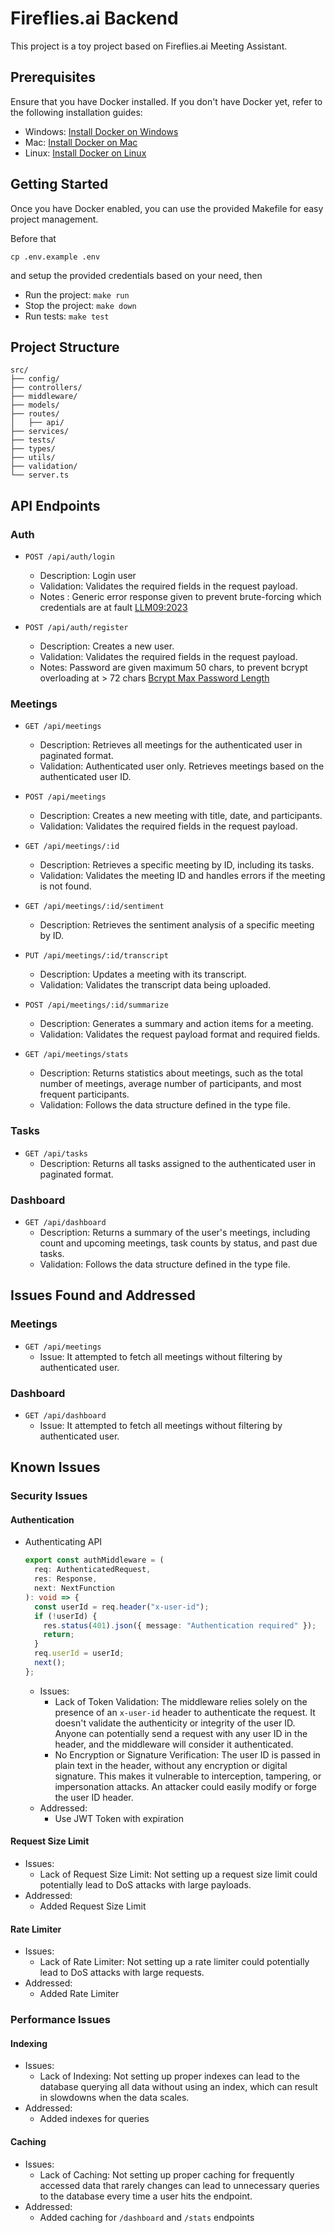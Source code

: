 # Fireflies.ai Backend

This project is a toy project based on Fireflies.ai Meeting Assistant.

## Prerequisites

Ensure that you have Docker installed. If you don't have Docker yet, refer to the following installation guides:

- Windows: [Install Docker on Windows](https://docs.docker.com/desktop/setup/install/windows-install/)
- Mac: [Install Docker on Mac](https://docs.docker.com/desktop/setup/install/mac-install/)
- Linux: [Install Docker on Linux](https://docs.docker.com/desktop/setup/install/linux/)

## Getting Started

Once you have Docker enabled, you can use the provided Makefile for easy project management.

Before that

```
cp .env.example .env
```

and setup the provided credentials based on your need, then

- Run the project: `make run`
- Stop the project: `make down`
- Run tests: `make test`

## Project Structure

```
src/
├── config/
├── controllers/
├── middleware/
├── models/
├── routes/
│   ├── api/
├── services/
├── tests/
├── types/
├── utils/
├── validation/
└── server.ts
```

## API Endpoints

### Auth

- `POST /api/auth/login`

  - Description: Login user
  - Validation: Validates the required fields in the request payload.
  - Notes : Generic error response given to prevent brute-forcing which credentials are at fault [LLM09:2023](https://owasp.org/www-project-top-10-for-large-language-model-applications/Archive/0_1_vulns/Improper_Error_Handling.html)

- `POST /api/auth/register`

  - Description: Creates a new user.
  - Validation: Validates the required fields in the request payload.
  - Notes: Password are given maximum 50 chars, to prevent bcrypt overloading at > 72 chars [Bcrypt Max Password Length](https://security.stackexchange.com/questions/39849/does-bcrypt-have-a-maximum-password-length)

### Meetings

- `GET /api/meetings`

  - Description: Retrieves all meetings for the authenticated user in paginated format.
  - Validation: Authenticated user only. Retrieves meetings based on the authenticated user ID.

- `POST /api/meetings`

  - Description: Creates a new meeting with title, date, and participants.
  - Validation: Validates the required fields in the request payload.

- `GET /api/meetings/:id`

  - Description: Retrieves a specific meeting by ID, including its tasks.
  - Validation: Validates the meeting ID and handles errors if the meeting is not found.

- `GET /api/meetings/:id/sentiment`

  - Description: Retrieves the sentiment analysis of a specific meeting by ID.

- `PUT /api/meetings/:id/transcript`

  - Description: Updates a meeting with its transcript.
  - Validation: Validates the transcript data being uploaded.

- `POST /api/meetings/:id/summarize`

  - Description: Generates a summary and action items for a meeting.
  - Validation: Validates the request payload format and required fields.

- `GET /api/meetings/stats`
  - Description: Returns statistics about meetings, such as the total number of meetings, average number of participants, and most frequent participants.
  - Validation: Follows the data structure defined in the type file.

### Tasks

- `GET /api/tasks`
  - Description: Returns all tasks assigned to the authenticated user in paginated format.

### Dashboard

- `GET /api/dashboard`
  - Description: Returns a summary of the user's meetings, including count and upcoming meetings, task counts by status, and past due tasks.
  - Validation: Follows the data structure defined in the type file.

## Issues Found and Addressed

### Meetings

- `GET /api/meetings`
  - Issue: It attempted to fetch all meetings without filtering by authenticated user.

### Dashboard

- `GET /api/dashboard`
  - Issue: It attempted to fetch all meetings without filtering by authenticated user.

## Known Issues

### Security Issues

#### Authentication

- Authenticating API
  ```typescript
  export const authMiddleware = (
    req: AuthenticatedRequest,
    res: Response,
    next: NextFunction
  ): void => {
    const userId = req.header("x-user-id");
    if (!userId) {
      res.status(401).json({ message: "Authentication required" });
      return;
    }
    req.userId = userId;
    next();
  };
  ```
  - Issues:
    - Lack of Token Validation: The middleware relies solely on the presence of an `x-user-id` header to authenticate the request. It doesn't validate the authenticity or integrity of the user ID. Anyone can potentially send a request with any user ID in the header, and the middleware will consider it authenticated.
    - No Encryption or Signature Verification: The user ID is passed in plain text in the header, without any encryption or digital signature. This makes it vulnerable to interception, tampering, or impersonation attacks. An attacker could easily modify or forge the user ID header.
  - Addressed:
    - Use JWT Token with expiration

#### Request Size Limit

- Issues:
  - Lack of Request Size Limit: Not setting up a request size limit could potentially lead to DoS attacks with large payloads.
- Addressed:
  - Added Request Size Limit

#### Rate Limiter

- Issues:
  - Lack of Rate Limiter: Not setting up a rate limiter could potentially lead to DoS attacks with large requests.
- Addressed:
  - Added Rate Limiter

### Performance Issues

#### Indexing

- Issues:
  - Lack of Indexing: Not setting up proper indexes can lead to the database querying all data without using an index, which can result in slowdowns when the data scales.
- Addressed:
  - Added indexes for queries

#### Caching

- Issues:
  - Lack of Caching: Not setting up proper caching for frequently accessed data that rarely changes can lead to unnecessary queries to the database every time a user hits the endpoint.
- Addressed:
  - Added caching for `/dashboard` and `/stats` endpoints
